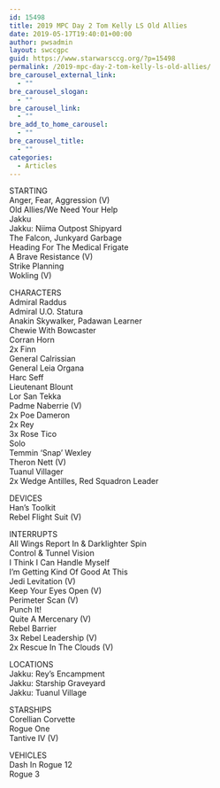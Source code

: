 ```yaml
---
id: 15498
title: 2019 MPC Day 2 Tom Kelly LS Old Allies
date: 2019-05-17T19:40:01+00:00
author: pwsadmin
layout: swccgpc
guid: https://www.starwarsccg.org/?p=15498
permalink: /2019-mpc-day-2-tom-kelly-ls-old-allies/
bre_carousel_external_link:
  - ""
bre_carousel_slogan:
  - ""
bre_carousel_link:
  - ""
bre_add_to_home_carousel:
  - ""
bre_carousel_title:
  - ""
categories:
  - Articles
---
```

STARTING  
Anger, Fear, Aggression (V)  
Old Allies/We Need Your Help  
Jakku  
Jakku: Niima Outpost Shipyard  
The Falcon, Junkyard Garbage  
Heading For The Medical Frigate  
A Brave Resistance (V)  
Strike Planning  
Wokling (V)

CHARACTERS  
Admiral Raddus  
Admiral U.O. Statura  
Anakin Skywalker, Padawan Learner  
Chewie With Bowcaster  
Corran Horn  
2x Finn  
General Calrissian  
General Leia Organa  
Harc Seff  
Lieutenant Blount  
Lor San Tekka  
Padme Naberrie (V)  
2x Poe Dameron  
2x Rey  
3x Rose Tico  
Solo  
Temmin &#8216;Snap&#8217; Wexley  
Theron Nett (V)  
Tuanul Villager  
2x Wedge Antilles, Red Squadron Leader

DEVICES  
Han&#8217;s Toolkit  
Rebel Flight Suit (V)

INTERRUPTS  
All Wings Report In & Darklighter Spin  
Control & Tunnel Vision  
I Think I Can Handle Myself  
I&#8217;m Getting Kind Of Good At This  
Jedi Levitation (V)  
Keep Your Eyes Open (V)  
Perimeter Scan (V)  
Punch It!  
Quite A Mercenary (V)  
Rebel Barrier  
3x Rebel Leadership (V)  
2x Rescue In The Clouds (V)

LOCATIONS  
Jakku: Rey&#8217;s Encampment  
Jakku: Starship Graveyard  
Jakku: Tuanul Village

STARSHIPS  
Corellian Corvette  
Rogue One  
Tantive IV (V)

VEHICLES  
Dash In Rogue 12  
Rogue 3